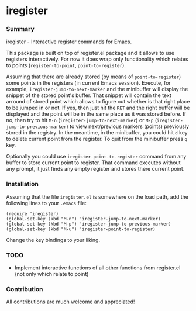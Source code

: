 # iregister

### Summary

iregister - Interactive register commands for Emacs.

This package is built on top of register.el package and it allows to use registers
interactively. For now it does wrap only functionality which relates to points
(`register-to-point`, `point-to-register`).

Assuming that there are already stored (by means of `point-to-register`) some points
in the registers (in current Emacs session). Execute, for example,
`iregister-jump-to-next-marker` and the minibuffer will display the snippet of the
stored point's buffer. That snippet will contain the text arround of stored point
which allows to figure out whether is that right place to be jumped in or not. If
yes, then just hit the `RET` and the right buffer will be displayed and the point
will be in the same place as it was stored before. If no, then try to hit `M-n`
(`iregister-jump-to-next-marker`) or `M-p` (`iregister-jump-to-previous-marker`) to
view next/previous markers (points) previously stored in the registry. In the
meantime, in the minibuffer, you could hit `d` key to delete current point from the
register. To quit from the minibuffer press `q` key.

Optionally you could use `iregister-point-to-register` command from any buffer to
store current point to register. That command executes without any prompt, it just
finds any empty register and stores there current point.

### Installation

Assuming that the file `iregister.el` is somewhere on the load path, add the
following lines to your `.emacs` file:

```
(require 'iregister)
(global-set-key (kbd "M-n") 'iregister-jump-to-next-marker)
(global-set-key (kbd "M-p") 'iregister-jump-to-previous-marker)
(global-set-key (kbd "M-u") 'iregister-point-to-register)
```

Change the key bindings to your liking.

### TODO

* Implement interactive functions of all other functions from register.el (not only
  which relate to point)

### Contribution

All contributions are much welcome and appreciated!
